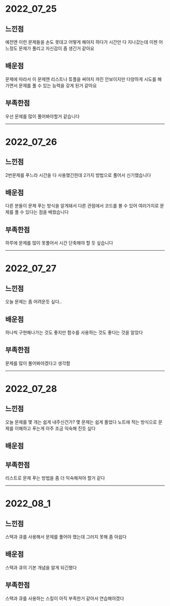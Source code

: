 # 2022_07_25
## 느낀점
예전엔 이런 문제들을 손도 못대고 어떻게 해야지 하다가 시간만 다 지나갔는데
이젠 어느정도 문제가 풀리고 자신감이 좀 생긴거 같아요

## 배운점
문제에 따라서 이 문제엔 리스트나 튜플을 써야지 까진 안보이지만
다양하게 시도를 해가면서 문제를 풀 수 있는 능력을 갖게 된거 같아요


## 부족한점
우선 문제를 많이 풀어봐야할거 같습니다

---
# 2022_07_26
## 느낀점
2번문제를 푸느라 시간을 다 사용했긴한데 2가지 방법으로 풀어서 신기했습니다

## 배운점
다른 분들이 문제 푸는 방식을 알게돼서 다른 관점에서 코드를 볼 수 있어 여러가지로 문제를 풀 수 있다는 점을 배웠습니다


## 부족한점
하루에 문제를 많이 못풀어서 시간 단축해야 할 듯 싶습니다

---
# 2022_07_27
## 느낀점
오늘 문제는 좀 어려운듯 싶다..

## 배운점
하나씩 구현해나가는 것도 좋지만 함수를 사용하는 것도 좋다는 것을 알았다


## 부족한점
문제를 많이 풀어봐야겠다고 생각함

---
# 2022_07_28
## 느낀점
오늘 문제를 몇 개는 쉽게 내주신건가?
몇 문제는 쉽게 풀었다
노트에 적는 방식으로 문제를 이해하고 푸는게 아주 조금 익숙해 진듯 싶다

## 배운점


## 부족한점
리스트로 문제 푸는 방법을 좀 더 익숙해져야 할거 같다

---
# 2022_08_1
## 느낀점
스택과 큐를 사용해서 문제를 풀어야 했는데 그러지 못해 좀 아쉽다

## 배운점
스택과 큐의 기본 개념을 알게 되긴했다

## 부족한점
스택과 큐를 사용하는 스킬이 아직 부족한거 같아서 연습해야겠다